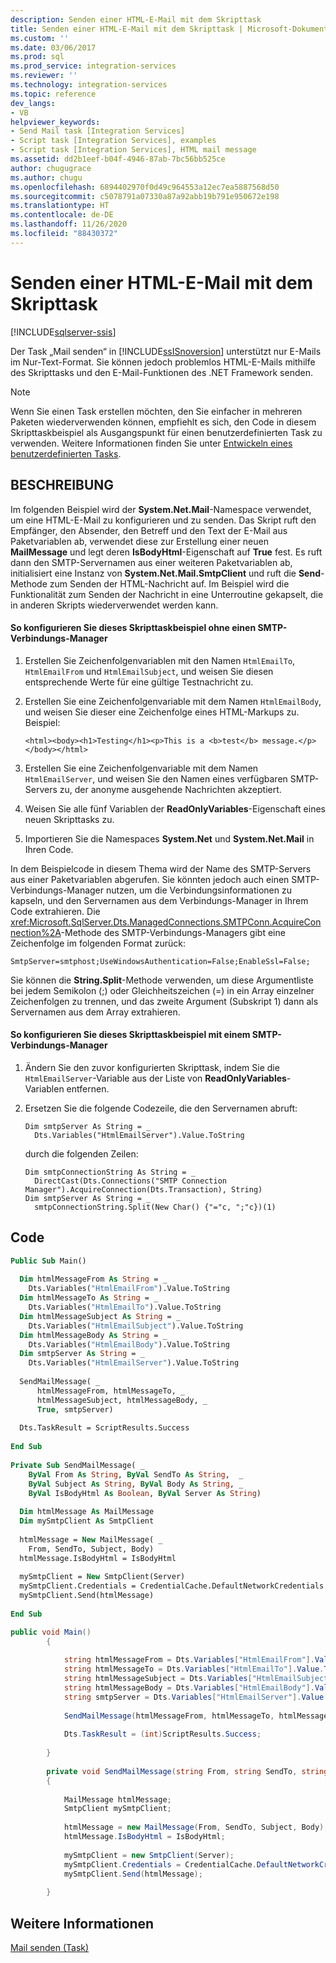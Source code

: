 ```yaml
---
description: Senden einer HTML-E-Mail mit dem Skripttask
title: Senden einer HTML-E-Mail mit dem Skripttask | Microsoft-Dokumentation
ms.custom: ''
ms.date: 03/06/2017
ms.prod: sql
ms.prod_service: integration-services
ms.reviewer: ''
ms.technology: integration-services
ms.topic: reference
dev_langs:
- VB
helpviewer_keywords:
- Send Mail task [Integration Services]
- Script task [Integration Services], examples
- Script task [Integration Services], HTML mail message
ms.assetid: dd2b1eef-b04f-4946-87ab-7bc56bb525ce
author: chugugrace
ms.author: chugu
ms.openlocfilehash: 6894402970f0d49c964553a12ec7ea5887568d50
ms.sourcegitcommit: c5078791a07330a87a92abb19b791e950672e198
ms.translationtype: HT
ms.contentlocale: de-DE
ms.lasthandoff: 11/26/2020
ms.locfileid: "88430372"
---
```

# <a name="sending-an-html-mail-message-with-the-script-task"></a>Senden einer HTML-E-Mail mit dem Skripttask

[!INCLUDE[sqlserver-ssis](../../includes/applies-to-version/sqlserver-ssis.md)]


  Der Task „Mail senden“ in [!INCLUDE[ssISnoversion](../../includes/ssisnoversion-md.md)] unterstützt nur E-Mails im Nur-Text-Format. Sie können jedoch problemlos HTML-E-Mails mithilfe des Skripttasks und den E-Mail-Funktionen des .NET Framework senden.  
  
> [!NOTE]  
>  Wenn Sie einen Task erstellen möchten, den Sie einfacher in mehreren Paketen wiederverwenden können, empfiehlt es sich, den Code in diesem Skripttaskbeispiel als Ausgangspunkt für einen benutzerdefinierten Task zu verwenden. Weitere Informationen finden Sie unter [Entwickeln eines benutzerdefinierten Tasks](../../integration-services/extending-packages-custom-objects/task/developing-a-custom-task.md).  
  
## <a name="description"></a>BESCHREIBUNG  
 Im folgenden Beispiel wird der **System.Net.Mail**-Namespace verwendet, um eine HTML-E-Mail zu konfigurieren und zu senden. Das Skript ruft den Empfänger, den Absender, den Betreff und den Text der E-Mail aus Paketvariablen ab, verwendet diese zur Erstellung einer neuen **MailMessage** und legt deren **IsBodyHtml**-Eigenschaft auf **True** fest. Es ruft dann den SMTP-Servernamen aus einer weiteren Paketvariablen ab, initialisiert eine Instanz von **System.Net.Mail.SmtpClient** und ruft die **Send**-Methode zum Senden der HTML-Nachricht auf. Im Beispiel wird die Funktionalität zum Senden der Nachricht in eine Unterroutine gekapselt, die in anderen Skripts wiederverwendet werden kann.  
  
#### <a name="to-configure-this-script-task-example-without-an-smtp-connection-manager"></a>So konfigurieren Sie dieses Skripttaskbeispiel ohne einen SMTP-Verbindungs-Manager  
  
1.  Erstellen Sie Zeichenfolgenvariablen mit den Namen `HtmlEmailTo`, `HtmlEmailFrom` und `HtmlEmailSubject`, und weisen Sie diesen entsprechende Werte für eine gültige Testnachricht zu.  
  
2.  Erstellen Sie eine Zeichenfolgenvariable mit dem Namen `HtmlEmailBody`, und weisen Sie dieser eine Zeichenfolge eines HTML-Markups zu. Beispiel:  
  
    ```  
    <html><body><h1>Testing</h1><p>This is a <b>test</b> message.</p></body></html>  
    ```  
  
3.  Erstellen Sie eine Zeichenfolgenvariable mit dem Namen `HtmlEmailServer`, und weisen Sie den Namen eines verfügbaren SMTP-Servers zu, der anonyme ausgehende Nachrichten akzeptiert.  
  
4.  Weisen Sie alle fünf Variablen der **ReadOnlyVariables**-Eigenschaft eines neuen Skripttasks zu.  
  
5.  Importieren Sie die Namespaces **System.Net** und **System.Net.Mail** in Ihren Code.  
  
 In dem Beispielcode in diesem Thema wird der Name des SMTP-Servers aus einer Paketvariablen abgerufen. Sie könnten jedoch auch einen SMTP-Verbindungs-Manager nutzen, um die Verbindungsinformationen zu kapseln, und den Servernamen aus dem Verbindungs-Manager in Ihrem Code extrahieren. Die <xref:Microsoft.SqlServer.Dts.ManagedConnections.SMTPConn.AcquireConnection%2A>-Methode des SMTP-Verbindungs-Managers gibt eine Zeichenfolge im folgenden Format zurück:  
  
 `SmtpServer=smtphost;UseWindowsAuthentication=False;EnableSsl=False;`  
  
 Sie können die **String.Split**-Methode verwenden, um diese Argumentliste bei jedem Semikolon (;) oder Gleichheitszeichen (=) in ein Array einzelner Zeichenfolgen zu trennen, und das zweite Argument (Subskript 1) dann als Servernamen aus dem Array extrahieren.  
  
#### <a name="to-configure-this-script-task-example-with-an-smtp-connection-manager"></a>So konfigurieren Sie dieses Skripttaskbeispiel mit einem SMTP-Verbindungs-Manager  
  
1.  Ändern Sie den zuvor konfigurierten Skripttask, indem Sie die `HtmlEmailServer`-Variable aus der Liste von **ReadOnlyVariables**-Variablen entfernen.  
  
2.  Ersetzen Sie die folgende Codezeile, die den Servernamen abruft:  
  
    ```  
    Dim smtpServer As String = _  
      Dts.Variables("HtmlEmailServer").Value.ToString  
    ```  
  
     durch die folgenden Zeilen:  
  
    ```  
    Dim smtpConnectionString As String = _  
      DirectCast(Dts.Connections("SMTP Connection Manager").AcquireConnection(Dts.Transaction), String)  
    Dim smtpServer As String = _  
      smtpConnectionString.Split(New Char() {"="c, ";"c})(1)  
    ```  
  
## <a name="code"></a>Code  
  
```vb  
Public Sub Main()  
  
  Dim htmlMessageFrom As String = _  
    Dts.Variables("HtmlEmailFrom").Value.ToString  
  Dim htmlMessageTo As String = _  
    Dts.Variables("HtmlEmailTo").Value.ToString  
  Dim htmlMessageSubject As String = _  
    Dts.Variables("HtmlEmailSubject").Value.ToString  
  Dim htmlMessageBody As String = _  
    Dts.Variables("HtmlEmailBody").Value.ToString  
  Dim smtpServer As String = _  
    Dts.Variables("HtmlEmailServer").Value.ToString  
  
  SendMailMessage( _  
      htmlMessageFrom, htmlMessageTo, _  
      htmlMessageSubject, htmlMessageBody, _  
      True, smtpServer)  
  
  Dts.TaskResult = ScriptResults.Success  
  
End Sub  
  
Private Sub SendMailMessage( _  
    ByVal From As String, ByVal SendTo As String,  _  
    ByVal Subject As String, ByVal Body As String, _  
    ByVal IsBodyHtml As Boolean, ByVal Server As String)  
  
  Dim htmlMessage As MailMessage  
  Dim mySmtpClient As SmtpClient  
  
  htmlMessage = New MailMessage( _  
    From, SendTo, Subject, Body)  
  htmlMessage.IsBodyHtml = IsBodyHtml  
  
  mySmtpClient = New SmtpClient(Server)  
  mySmtpClient.Credentials = CredentialCache.DefaultNetworkCredentials  
  mySmtpClient.Send(htmlMessage)  
  
End Sub  
```  
  
```csharp  
public void Main()  
        {  
  
            string htmlMessageFrom = Dts.Variables["HtmlEmailFrom"].Value.ToString();  
            string htmlMessageTo = Dts.Variables["HtmlEmailTo"].Value.ToString();  
            string htmlMessageSubject = Dts.Variables["HtmlEmailSubject"].Value.ToString();  
            string htmlMessageBody = Dts.Variables["HtmlEmailBody"].Value.ToString();  
            string smtpServer = Dts.Variables["HtmlEmailServer"].Value.ToString();  
  
            SendMailMessage(htmlMessageFrom, htmlMessageTo, htmlMessageSubject, htmlMessageBody, true, smtpServer);  
  
            Dts.TaskResult = (int)ScriptResults.Success;  
  
        }  
  
        private void SendMailMessage(string From, string SendTo, string Subject, string Body, bool IsBodyHtml, string Server)  
        {  
  
            MailMessage htmlMessage;  
            SmtpClient mySmtpClient;  
  
            htmlMessage = new MailMessage(From, SendTo, Subject, Body);  
            htmlMessage.IsBodyHtml = IsBodyHtml;  
  
            mySmtpClient = new SmtpClient(Server);  
            mySmtpClient.Credentials = CredentialCache.DefaultNetworkCredentials;  
            mySmtpClient.Send(htmlMessage);  
  
        }  
```  
  
## <a name="see-also"></a>Weitere Informationen  
 [Mail senden (Task)](../../integration-services/control-flow/send-mail-task.md)  
  
  
